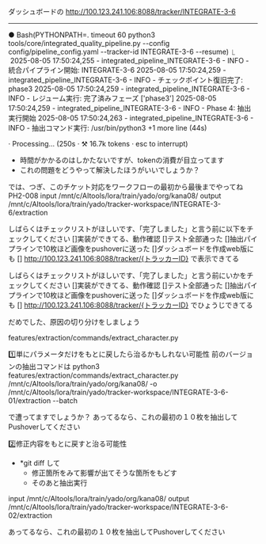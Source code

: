 
ダッシュボードの
http://100.123.241.106:8088/tracker/INTEGRATE-3-6


-----------
● Bash(PYTHONPATH=. timeout 60 python3 tools/core/integrated_quality_pipeline.py --config config/pipeline_config.yaml --tracker-id
      INTEGRATE-3-6 --resume)
  ⎿  2025-08-05 17:50:24,255 - integrated_pipeline_INTEGRATE-3-6 - INFO - 統合パイプライン開始: INTEGRATE-3-6
     2025-08-05 17:50:24,259 - integrated_pipeline_INTEGRATE-3-6 - INFO - チェックポイント復旧完了: phase3
     2025-08-05 17:50:24,259 - integrated_pipeline_INTEGRATE-3-6 - INFO - レジューム実行: 完了済みフェーズ ['phase3']
     2025-08-05 17:50:24,259 - integrated_pipeline_INTEGRATE-3-6 - INFO - Phase 4: 抽出実行開始
     2025-08-05 17:50:24,263 - integrated_pipeline_INTEGRATE-3-6 - INFO - 抽出コマンド実行: /usr/bin/python3
     +1 more line (44s)

· Processing… (250s · ⚒ 16.7k tokens · esc to interrupt)


* 時間がかかるのはしかたないですが、tokenの消費が目立ってます
* これの問題をどうやって解決したほうがいいでしょうか？




では、つぎ、このチケット対応をワークフローの最初から最後までやってね
PH2-008
input /mnt/c/AItools/lora/train/yado/org/kana08/
output /mnt/c/AItools/lora/train/yado/tracker-workspace/INTEGRATE-3-6/extraction

しばらくはチェックリストがほしいです、「完了しました」と言う前に以下をチェックしてください
[]実装ができてる、動作確認
[]テスト全部通った
[]抽出パイプラインで10枚ほど画像をpushoverに送った
[]ダッシュボードを作成web版にも 
  [] http://100.123.241.106:8088/tracker/{トラッカーID}
で表示できてる


しばらくはチェックリストがほしいです、「完了しました」と言う前にいかをチェックしてください
[]実装ができてる、動作確認
[]テスト全部通った
[]抽出パイプラインで10枚ほど画像をpushoverに送った
[]ダッシュボードを作成web版にも 
  [] http://100.123.241.106:8088/tracker/{トラッカーID}
でひょうじできてる

だめでした、原因の切り分けをしましょう

features/extraction/commands/extract_character.py

1️⃣単にパラメータだけをもとに戻したら治るかもしれない可能性
前のバージョンの抽出コマンドは
python3 features/extraction/commands/extract_character.py /mnt/c/AItools/lora/train/yado/org/kana08/ -o /mnt/c/AItools/lora/train/yado/tracker-workspace/INTEGRATE-3-6-01/extraction --batch

で遭ってますでしょうか？
あってるなら、これの最初の１０枚を抽出してPushoverしてください





2️⃣修正内容をもとに戻すと治る可能性
* *git diff して
	* 修正箇所をみて影響が出てそうな箇所をもどす
	* そのあと抽出実行

input /mnt/c/AItools/lora/train/yado/org/kana08/
output /mnt/c/AItools/lora/train/yado/tracker-workspace/INTEGRATE-3-6-02/extraction

あってるなら、これの最初の１０枚を抽出してPushoverしてください
